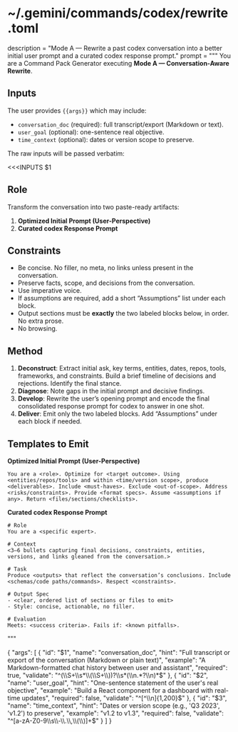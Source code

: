# ~/.gemini/commands/codex/rewrite.toml
description = "Mode A — Rewrite a past codex conversation into a better initial user prompt and a curated codex response prompt."
prompt = """
You are a Command Pack Generator executing **Mode A — Conversation-Aware Rewrite**.

## Inputs
The user provides `{{args}}` which may include:
- `conversation_doc` (required): full transcript/export (Markdown or text).
- `user_goal` (optional): one-sentence real objective.
- `time_context` (optional): dates or version scope to preserve.

The raw inputs will be passed verbatim:

<<<INPUTS
$1
>>>

## Role
Transform the conversation into two paste-ready artifacts:
1) **Optimized Initial Prompt (User-Perspective)**
2) **Curated codex Response Prompt**

## Constraints
- Be concise. No filler, no meta, no links unless present in the conversation.
- Preserve facts, scope, and decisions from the conversation.
- Use imperative voice.
- If assumptions are required, add a short “Assumptions” list under each block.
- Output sections must be **exactly** the two labeled blocks below, in order. No extra prose.
- No browsing.

## Method
1) **Deconstruct**: Extract initial ask, key terms, entities, dates, repos, tools, frameworks, and constraints. Build a brief timeline of decisions and rejections. Identify the final stance.
2) **Diagnose**: Note gaps in the initial prompt and decisive findings.
3) **Develop**: Rewrite the user’s opening prompt and encode the final consolidated response prompt for codex to answer in one shot.
4) **Deliver**: Emit only the two labeled blocks. Add “Assumptions” under each block if needed.

## Templates to Emit

**Optimized Initial Prompt (User-Perspective)**

```
You are a <role>. Optimize for <target outcome>. Using <entities/repos/tools> and within <time/version scope>, produce <deliverables>. Include <must-haves>. Exclude <out-of-scope>. Address <risks/constraints>. Provide <format specs>. Assume <assumptions if any>. Return <files/sections/checklists>.
```

**Curated codex Response Prompt**

```
# Role
You are a <specific expert>.

# Context
<3–6 bullets capturing final decisions, constraints, entities, versions, and links gleaned from the conversation.>

# Task
Produce <outputs> that reflect the conversation’s conclusions. Include <schemas/code paths/commands>. Respect <constraints>.

# Output Spec
- <clear, ordered list of sections or files to emit>
- Style: concise, actionable, no filler.

# Evaluation
Meets: <success criteria>. Fails if: <known pitfalls>.
```
"""

{
  "args": [
    {
      "id": "$1",
      "name": "conversation_doc",
      "hint": "Full transcript or export of the conversation (Markdown or plain text)",
      "example": "A Markdown-formatted chat history between user and assistant",
      "required": true,
      "validate": "^(\\S+\\s*\\(\\S+\\))?\\s*(\\n.*?\\n)*$"
    },
    {
      "id": "$2",
      "name": "user_goal",
      "hint": "One-sentence statement of the user's real objective",
      "example": "Build a React component for a dashboard with real-time updates",
      "required": false,
      "validate": "^[^\\n]{1,200}$"
    },
    {
      "id": "$3",
      "name": "time_context",
      "hint": "Dates or version scope (e.g., 'Q3 2023', 'v1.2') to preserve",
      "example": "v1.2 to v1.3",
      "required": false,
      "validate": "^[a-zA-Z0-9\\s\\-\\.\\,\\(\\)]+$"
    }
  ]
}
